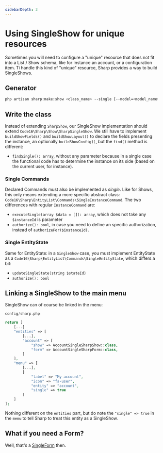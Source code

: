 ```yaml
---
sidebarDepth: 3
---
```


# Using SingleShow for unique resources

Sometimes you will need to configure a "unique" resource that does not fit into a List / Show schema, like for instance an account, or a configuration item. Ti handle this kind of "unique" resource, Sharp provides a way to build SingleShows.


## Generator

```sh
php artisan sharp:make:show <class_name> --single [--model=<model_name>]
```


## Write the class

Instead of extending `SharpShow`, our SingleShow implementation should extend `Code16\Sharp\Show\SharpSingleShow`. We still have to implement `buildShowFields()` and `buildShowLayout()` to declare the fields presenting the instance, an optionally `buildShowConfig()`, but the `find()` method is different:

- `findSingle(): array`, without any parameter because in a single case the functional code has to determine the instance on its side (based on the current user, for instance).


### Single Commands

Declared Commands must also be implemented as *single*. Like for Shows, this only means extending a more specific abstract class: `Code16\Sharp\EntityList\Commands\SingleInstanceCommand`. The two differences with regular `InstanceCommand` are:

- `executeSingle(array $data = []): array`, which does not take any `$instanceId` is parameter
- `authorize(): bool`, in case you need to define an specific authorization, instead of `authorizeFor($instanceId)`.


### Single EntityState

Same for EntityState: in a `SingleShow` case, you must implement EntityState as a `Code16\Sharp\EntityList\Commands\SingleEntityState`, which differs a bit:

- `updateSingleState(string $stateId)`
- `authorize(): bool`


## Linking a SingleShow to the main menu

SingleShow can of course be linked in the menu:

```php
config/sharp.php

return [
    [...]
    "entities" => [
        [...],
        "account" => [
            "show" => AccountSingleSharpShow::class,
            "form" => AccountSingleSharpForm::class,
    	]
    ],
    "menu" => [
        [...],
        [
            "label" => "My account",
            "icon" => "fa-user",
            "entity" => "account",
            "single" => true
        ]
    ]
];
```

Nothing different on the `entities` part, but do note the `"single" => true` in the `menu` to tell Sharp to treat this entity as a SingleShow.

## What if you need a Form?

Well, that's a [SingleForm](single-form.md) then.